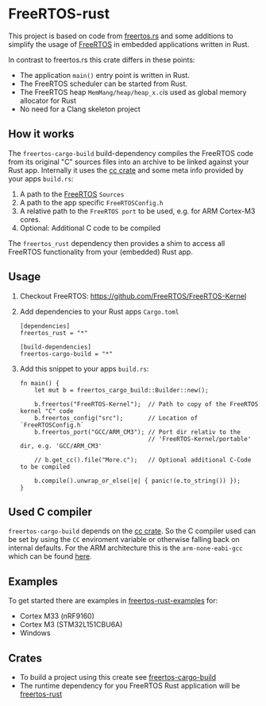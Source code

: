 # FreeRTOS-rust

This project is based on code from [freertos.rs](https://github.com/hashmismatch/freertos.rs) and some additions to
 simplify the usage of [FreeRTOS](https://github.com/FreeRTOS/FreeRTOS-Kernel) in embedded applications written
 in Rust.

In contrast to freertos.rs this crate differs in these points:

- The application `main()` entry point is written in Rust.
- The FreeRTOS scheduler can be started from Rust.
- The FreeRTOS heap `MemMang/heap/heap_x.c`is used as global memory allocator for Rust
- No need for a Clang skeleton project

## How it works

The `freertos-cargo-build` build-dependency compiles the FreeRTOS code from its original "C" sources files into an 
archive to be linked against your Rust app. Internally it uses the [cc crate](https://docs.rs/crate/cc) and some meta 
info provided by your apps `build.rs`:
 
 1. A path to the [FreeRTOS](https://github.com/FreeRTOS/FreeRTOS-Kernel) `Sources`
 1. A path to the app specific `FreeRTOSConfig.h`
 1. A relative path to the `FreeRTOS port` to be used, e.g. for ARM Cortex-M3 cores.
 1. Optional: Additional C code to be compiled
 
 The `freertos_rust` dependency then provides a shim to access all FreeRTOS functionality from your (embedded) 
 Rust app.
 
 ## Usage

1. Checkout FreeRTOS: https://github.com/FreeRTOS/FreeRTOS-Kernel   

1. Add dependencies to your Rust apps `Cargo.toml`

    ```
    [dependencies]
    freertos_rust = "*"
    
    [build-dependencies]
    freertos-cargo-build = "*"
    ```
    
1. Add this snippet to your apps `build.rs`:
    ```
    fn main() {
        let mut b = freertos_cargo_build::Builder::new();
    
        b.freertos("FreeRTOS-Kernel");  // Path to copy of the FreeRTOS kernel "C" code
        b.freertos_config("src");       // Location of `FreeRTOSConfig.h` 
        b.freertos_port("GCC/ARM_CM3"); // Port dir relativ to the 
                                        // 'FreeRTOS-Kernel/portable' dir, e.g. 'GCC/ARM_CM3'
   
        // b.get_cc().file("More.c");   // Optional additional C-Code to be compiled
    
        b.compile().unwrap_or_else(|e| { panic!(e.to_string()) });
    }
    ```   

## Used C compiler
`freertos-cargo-build` depends on the [cc crate](https://docs.rs/crate/cc). So the C compiler
used can be set by using the `CC` enviroment variable or otherwise falling back on internal 
defaults. For the ARM architecture this is the `arm-none-eabi-gcc` which can be found [here](https://developer.arm.com/tools-and-software/open-source-software/developer-tools/gnu-toolchain/gnu-rm/downloads).

## Examples
To get started there are examples in [freertos-rust-examples](freertos-rust-examples) for:

* Cortex M33 (nRF9160)
* Cortex M3 (STM32L151CBU6A)
* Windows

## Crates
* To build a project using this create see [freertos-cargo-build](freertos-cargo-build)
* The runtime dependency for you FreeRTOS Rust application will be [freertos-rust](freertos-rust)




